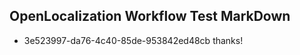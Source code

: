 ## OpenLocalization Workflow Test MarkDown
* 3e523997-da76-4c40-85de-953842ed48cb thanks!

<!--HONumber=Aug16_HO1-->



